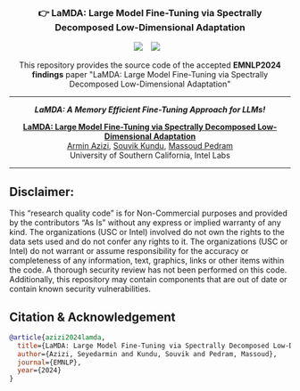 ### <div align="center">👉 LaMDA: Large Model Fine-Tuning via Spectrally Decomposed Low-Dimensional Adaptation<div> 
<div align="center">
  <a href="https://opensource.org/licenses/Apache-2.0"><img src="https://img.shields.io/badge/License-Apache%202.0-green"></a> &ensp;
  <a href="https://arxiv.org/pdf/2406.12832v1"><img src="https://img.shields.io/static/v1?label=Paper&message=arXiv&color=red&logo=arxiv"></a> &ensp;

This repository provides the source code of the accepted **EMNLP2024 findings** paper "LaMDA: Large Model Fine-Tuning via Spectrally Decomposed Low-Dimensional Adaptation"

  ---
  ***LaMDA: A Memory Efficient Fine-Tuning Approach for LLMs!***

  [**LaMDA: Large Model Fine-Tuning via Spectrally Decomposed Low-Dimensional Adaptation**](https://arxiv.org/pdf/2406.12832v1)<br>
  [Armin Azizi](https://www.linkedin.com/in/armin-azizi-4560381ba/), 
  [Souvik Kundu](https://ksouvik52.github.io/), 
  [Massoud Pedram](https://mpedram.com/)
  <br>University of Southern California, Intel Labs<br>

</div>

---

## Disclaimer:
This “research quality code” is for Non-Commercial purposes and provided by the contributors “As Is” without any express or implied warranty of any kind. The organizations (USC or Intel) involved do not own the rights to the data sets used and do not confer any rights to it. The organizations (USC or Intel) do not warrant or assume responsibility for the accuracy or completeness of any information, text, graphics, links or other items within the code. A thorough security review has not been performed on this code. Additionally, this repository may contain components that are out of date or contain known security vulnerabilities.

## Citation & Acknowledgement
````bibtex
@article{azizi2024lamda,
  title={LaMDA: Large Model Fine-Tuning via Spectrally Decomposed Low-Dimensional Adaptation},
  author={Azizi, Seyedarmin and Kundu, Souvik and Pedram, Massoud},
  journal={EMNLP},
  year={2024}
}
````
